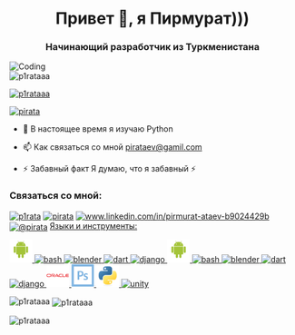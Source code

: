 <h1 align="center"> Привет 👋, я Пирмурат))) </h1>
<h3 align="center"> Начинающий разработчик из Туркменистана</h3>
<img align="left" alt="Coding" width="550" src="https://img-s1.onedio.com/id-64c37f9a46cb778e7f05122f/rev-0/w-600/h-337/f-gif/s-7416ccb62d8c31554bae64f7444e3134c5963440.gif">



<p align="left"> <img src="https://komarev.com/ghpvc/?username=p1rataaa&label=Profile%20views&color=0e75b6&style=flat" alt="p1rataaa" /> </p>

<p align="left"> <a href="https://github.com/ryo-ma/github-profile-trophy"><img src="https://github-profile-trophy.vercel.app/?username=p1rataaa" alt="p1rataaa" /></a> </p>

<p align="left"> <a href="https://twitter.com/pirata" target="blank"><img src="https://img.shields.io/twitter/follow/pirata?logo=twitter&style=for-the-badge" alt="pirata" /></a> </p>

- 🌱 В настоящее время я изучаю  Python

- 📫 Как связаться со мной pirataev@gamil.com

- ⚡ Забавный факт  Я думаю, что я забавный ⚡

<h3 align="left"> Связаться со мной:</h3>
<p align="left">
<a href="https://dev.to/p1rata" target="blank"><img align="center" src="https://raw.githubusercontent.com/rahuldkjain/github-profile-readme-generator/master/src/images/icons/Social/devto.svg " alt="p1rata" height="30" width="40" /></a>
<a href="https://twitter.com/pirata" target="blank"><img align="center" src="https://raw.githubusercontent.com/rahuldkjain/github-profile-readme-generator/master/src/images/icons/Social/twitter.svg " alt="pirata" height="30" width="40" /></a>
<a href="https://linkedin.com/in/www.linkedin.com/in/pirmurat-ataev-b9024429b" target="blank"><img align="center" src="https://raw.githubusercontent.com/rahuldkjain/github-profile-readme-generator/master/src/images/icons/Social/linked-in-alt.svg " alt="www.linkedin.com/in/pirmurat-ataev-b9024429b" height="30" width="40" /></a>
<a href="https://fb.com/@pirata" target="blank"><img align="center" src="https://raw.githubusercontent.com/rahuldkjain/github-profile-readme-generator/master/src/images/icons/Social/facebook.svg "alt="@pirata" height="30" width="40" /></a>
<a href="https://instagram.



<h3 align="left"> Языки и инструменты: </h3>
<p align="left"> <a href="https://developer.android.com" target="_blank" rel="noreferrer"> <img src="https://raw.githubusercontent.com/devicons/devicon/master/icons/android/android-original-wordmark.svg" alt="android" width="40" height="40" /> </a> <a href="https://www.gnu.org/software/bash/" target="_blank" rel="noreferrer"> <img src="https://www.vectorlogo.zone/logos/gnu_bash/gnu_bash-icon.svg" alt="bash" width="40" height="40" /> </a> <a href="https://www.blender.org/" target="_blank" rel="noreferrer"> <img src="https://download.blender.org/branding/community/blender_community_badge_white.svg" alt="blender" width="40" height="40" /> </a> <a href="https://dart.dev" target="_blank" rel="noreferrer"> <img src="https://www.vectorlogo.zone/logos/dartlang/dartlang-icon.svg" alt="dart" width="40" height="40" /> </a> <a href="https://www.djangoproject.com/" target="_blank" rel="noreferrer"> <img src="https://cdn.worldvectorlogo.com/logos/django.svg"alt="django" width="40" height="40" /> </a> <a href="https://www .android.com" target="_blank" rel="noreferrer"> <img src="https://raw.githubusercontent.com/devicons/devicon/master/icons/android/android-original-wordmark.svg" alt="android" width="40" height="40" /> </a> <a href="https://www.gnu.org/software/bash/" target="_blank" rel="noreferrer"> <img src="https://www.vectorlogo.zone/logos/gnu_bash/gnu_bash-icon.svg" alt="bash" width="40" height="40" /> </a> <a href="https://www.blender.org/" target="_blank" rel="noreferrer"> <img src="https://download.blender.org/branding/community/blender_community_badge_white.svg" alt="blender" width="40" height="40" /> </a> <a href="https://dart.dev" target="_blank" rel="noreferrer"> <img src="https://www.vectorlogo.zone/logos/dartlang/dartlang-icon.svg" alt="dart" width="40" height="40" /> </a> <a href="https://www.djangoproject.com/" target="_blank" rel="noreferrer"> <img src="https://cdn.worldvectorlogo.com/logos/django.svg"alt="django" width="40" height="40" /> </a> <a href="https://www .oracle.com/" target="_blank" rel="noreferrer"> <img src="https://raw.githubusercontent.com/devicons/devicon/master/icons/oracle/oracle-original.svg" alt="oracle" width="40" height="40" /> </a> <a href="https://www.photoshop.com/en" target="_blank" rel="noreferrer"> <img src="https://raw.githubusercontent.com/devicons/devicon/master/icons/photoshop/photoshop-line.svg" alt="photoshop" width="40" height="40" /> </a> <a href="https://www.python.org" target="_blank" rel="noreferrer"> <img src="https://raw.githubusercontent.com/devicons/devicon/master/icons/python/python-original.svg" alt="python" width="40" height="40" /> </a> <a href="https://unity.com/" target="_blank" rel="noreferrer"> <img src="https://www.vectorlogo.zone/logos/unity3d/unity3d-icon.svg" alt="unity" width="40" height="40"/> </a> </p>

<p><img align="left" src="https://github-readme-stats.vercel.app/api/top-langs?username=p1rataaa&show_icons=true&locale=en&layout=compact " alt="p1rataaa" /></p>

<p> &nbsp;<img align="center" src="https://github-readme-stats.vercel.app/api?username=p1rataaa&show_icons=true&locale=en" alt="p1rataaa" /></p>

<p><img align="center" src="https://github-readme-streak-stats.herokuapp.com/?user=p1rataaa &" alt="p1rataaa" /></p>
